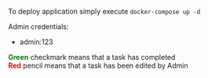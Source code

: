 To deploy application simply execute `docker-compose up -d`

Admin credentials:
- admin:123

<b style="color: green;">Green</b> checkmark means that a task has completed\
<b style="color: red;">Red</b> pencil means that a task has been edited by Admin
